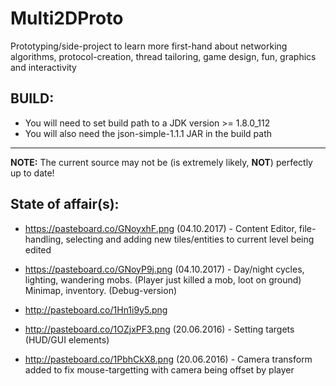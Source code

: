 # Multi2DProto

Prototyping/side-project to learn more first-hand about networking algorithms, protocol-creation, thread tailoring, game design, fun, graphics and interactivity


**BUILD:** 
--------------------------------------------
- You will need to set build path to a JDK version >= 1.8.0_112
- You will also need the json-simple-1.1.1 JAR in the build path
-------------------------------------------------

**NOTE:** The current source may not be (is extremely likely, **NOT**) perfectly up to date!

**State of affair(s):**
--------------------------------------------

- https://pasteboard.co/GNoyxhF.png (04.10.2017) - Content Editor, file-handling, selecting and adding new tiles/entities to current level being edited

- https://pasteboard.co/GNoyP9j.png (04.10.2017) - Day/night cycles, lighting, wandering mobs. (Player just killed a mob, loot on ground)
Minimap, inventory. (Debug-version)

- http://pasteboard.co/1Hn1i9y5.png 

- http://pasteboard.co/1OZjxPF3.png (20.06.2016) - Setting targets (HUD/GUI elements)

- http://pasteboard.co/1PbhCkX8.png (20.06.2016) - Camera transform added to fix mouse-targetting with camera being offset by player
